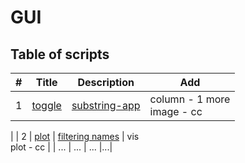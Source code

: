 # GUI
 
## Table of scripts

| # | Title | Description |Add|
|---|-------|----------|----------|
| 1 | [toggle](./toggle/ReadMe.md) | [substring-app](./toggle/substring-app.py) |column - 1 more <br> image - cc
|
| 2 | [plot](./plot/name-sorting-game/ReadMe.md) | [filtering names](./plot/name-sorting-game/main.py) | vis<br>plot - cc |
| ... | ... | ... |...|
